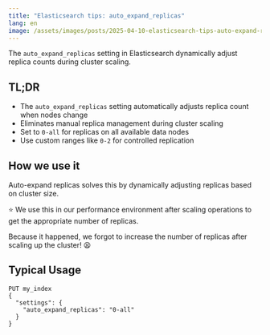 ```yaml
---
title: "Elasticsearch tips: auto_expand_replicas"
lang: en
image: /assets/images/posts/2025-04-10-elasticsearch-tips-auto-expand-replicas/auto_expand_replicas.png
---
```


The `auto_expand_replicas` setting in Elasticsearch dynamically adjust replica counts during cluster scaling.

## TL;DR
 
* The `auto_expand_replicas` setting automatically adjusts replica count when nodes change
* Eliminates manual replica management during cluster scaling
* Set to `0-all` for replicas on all available data nodes
* Use custom ranges like `0-2` for controlled replication

## How we use it

Auto-expand replicas solves this by dynamically adjusting replicas based on cluster size.

⭐ We use this in our performance environment after scaling operations to get the appropriate number of replicas.

Because it happened, we forgot to increase the number of replicas after scaling up the cluster! 😫

## Typical Usage

```
PUT my_index
{
  "settings": {
    "auto_expand_replicas": "0-all"
  }
}
```
